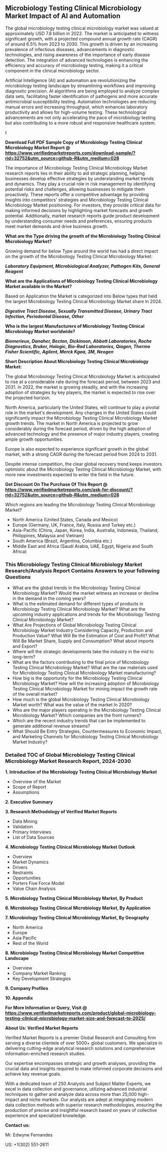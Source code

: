 <h2>Microbiology Testing Clinical Microbiology Market Impact of AI and Automation</h2><p>The global microbiology testing clinical microbiology market was valued at approximately USD 7.8 billion in 2022. The market is anticipated to witness significant growth, with a projected compound annual growth rate (CAGR) of around 6.5% from 2023 to 2030. This growth is driven by an increasing prevalence of infectious diseases, advancements in diagnostic technologies, and rising awareness of the importance of early disease detection. The integration of advanced technologies is enhancing the efficiency and accuracy of microbiology testing, making it a critical component in the clinical microbiology sector.</p><p>Artificial Intelligence (AI) and automation are revolutionizing the microbiology testing landscape by streamlining workflows and improving diagnostic precision. AI algorithms are being employed to analyze complex data sets, facilitating faster identification of pathogens and more accurate antimicrobial susceptibility testing. Automation technologies are reducing manual errors and increasing throughput, which enhances laboratory productivity and allows for high-volume testing. These technological advancements are not only accelerating the pace of microbiology testing but also contributing to a more robust and responsive healthcare system.</p>t</p><p id="" class=""><strong>Download Full PDF Sample Copy of Microbiology Testing Clinical Microbiology Market Report @ <a href="https://www.verifiedmarketreports.com/download-sample/?rid=32752&utm_source=github-R&utm_medium=028" target="_blank">https://www.verifiedmarketreports.com/download-sample/?rid=32752&utm_source=github-R&utm_medium=028</a></strong></p><p>The importance of&nbsp;Microbiology Testing Clinical Microbiology Market research reports lies in their ability to aid strategic planning, helping businesses develop effective strategies by understanding market trends and dynamics. They play a crucial role in risk management by identifying potential risks and challenges, allowing businesses to mitigate them proactively. These reports offer a competitive advantage by providing insights into competitors' strategies and Microbiology Testing Clinical Microbiology Market positioning. For investors, they provide critical data for making informed decisions by highlighting market forecasts and growth potential. Additionally, market research reports guide product development by understanding consumer needs and preferences, ensuring products meet market demands and drive business growth.</p><p><strong>What are the&nbsp;Type driving the growth of the Microbiology Testing Clinical Microbiology Market?</strong></p><p id="" class="">Growing demand for below Type around the world has had a direct impact on the growth of the Microbiology Testing Clinical Microbiology Market:</p><em><strong>Laboratory Equipment, Microbiological Analyzer, Pathogen Kits, General Reagent</strong></em></p><strong>What are the&nbsp;Applications&nbsp;of Microbiology Testing Clinical Microbiology Market available in the Market?</strong></p><p id="" class="">Based on Application the Market is categorized into Below types that held the largest Microbiology Testing Clinical Microbiology Market share In 2024.</p><em><strong>Digestive Tract Disease, Sexually Transmitted Disease, Urinary Tract Infection, Periodontal Disease, Other</strong></em></p><strong>Who is the largest Manufacturers of Microbiology Testing Clinical Microbiology Market worldwide?</strong></p><p><em><strong>Biomerieux, Danaher, Becton, Dickinson, Abbott Laboratories, Roche Diagnostics, Bruker, Hologic, Bio-Rad Laboratories, Qiagen, Thermo Fisher Scientific, Agilent, Merck Kgaa, 3M, Neogen</strong></em></p><p id="" class=""><strong>Short Description About Microbiology Testing Clinical Microbiology Market:</strong></p><p>The global Microbiology Testing Clinical Microbiology Market is anticipated to rise at a considerable rate during the forecast period, between 2023 and 2031. In 2022, the market is growing steadily, and with the increasing adoption of strategies by key players, the market is expected to rise over the projected horizon.</p><p>North America, particularly the United States, will continue to play a pivotal role in the market's development. Any changes in the United States could significantly impact the Microbiology Testing Clinical Microbiology Market growth trends. The market in North America is projected to grow considerably during the forecast period, driven by the high adoption of advanced technology and the presence of major industry players, creating ample growth opportunities.</p><p>Europe is also expected to experience significant growth in the global market, with a strong CAGR during the forecast period from 2024 to 2031.</p><p>Despite intense competition, the clear global recovery trend keeps investors optimistic about the Microbiology Testing Clinical Microbiology Market, with more new investments expected to enter the field in the future.</p><p id="" class=""><strong>Get Discount On The Purchase Of This Report @ <a href="https://www.verifiedmarketreports.com/ask-for-discount/?rid=32752&utm_source=github-R&utm_medium=028" target="_blank">https://www.verifiedmarketreports.com/ask-for-discount/?rid=32752&utm_source=github-R&utm_medium=028</a></strong></p>Which regions are leading the Microbiology Testing Clinical Microbiology Market?</p><ul><li>North America (United States, Canada and Mexico)</li><li>Europe (Germany, UK, France, Italy, Russia and Turkey etc.)</li><li>Asia-Pacific (China, Japan, Korea, India, Australia, Indonesia, Thailand, Philippines, Malaysia and Vietnam)</li><li>South America (Brazil, Argentina, Columbia etc.)</li><li>Middle East and Africa (Saudi Arabia, UAE, Egypt, Nigeria and South Africa)</li></ul><h3 id="" class="">This Microbiology Testing Clinical Microbiology Market Research/Analysis Report Contains Answers to your following Questions</h3><ul><li>What are the global trends in the Microbiology Testing Clinical Microbiology Market? Would the market witness an increase or decline in the demand in the coming years?</li><li>What is the estimated demand for different types of products in Microbiology Testing Clinical Microbiology Market? What are the upcoming industry applications and trends for the Microbiology Testing Clinical Microbiology Market?</li><li>What Are Projections of Global Microbiology Testing Clinical Microbiology Market Industry Considering Capacity, Production and Production Value? What Will Be the Estimation of Cost and Profit? What Will Be Market Share, Supply and Consumption? What about imports and Export?</li><li>Where will the strategic developments take the industry in the mid to long-term?</li><li>What are the factors contributing to the final price of Microbiology Testing Clinical Microbiology Market? What are the raw materials used for Microbiology Testing Clinical Microbiology Market manufacturing?</li><li>How big is the opportunity for the Microbiology Testing Clinical Microbiology Market? How will the increasing adoption of Microbiology Testing Clinical Microbiology Market for mining impact the growth rate of the overall market?</li><li>How much is the global Microbiology Testing Clinical Microbiology Market worth? What was the value of the market In 2020?</li><li>Who are the major players operating in the Microbiology Testing Clinical Microbiology Market? Which companies are the front runners?</li><li>Which are the recent industry trends that can be implemented to generate additional revenue streams?</li><li>What Should Be Entry Strategies, Countermeasures to Economic Impact, and Marketing Channels for Microbiology Testing Clinical Microbiology Market Industry?</li></ul><h3 id="" class="">Detailed TOC of Global Microbiology Testing Clinical Microbiology Market Research Report, 2024-2030</h3><p id="" class=""><strong>1. Introduction of the Microbiology Testing Clinical Microbiology Market</strong></p><ul><li>Overview of the Market</li><li>Scope of Report</li><li>Assumptions</li></ul><p id="" class=""><strong>2. Executive Summary</strong></p><p id="" class=""><strong>3. Research Methodology of Verified Market Reports</strong></p><ul><li>Data Mining</li><li>Validation</li><li>Primary Interviews</li><li>List of Data Sources</li></ul><p id="" class=""><strong>4. Microbiology Testing Clinical Microbiology Market Outlook</strong></p><ul><li>Overview</li><li>Market Dynamics</li><li>Drivers</li><li>Restraints</li><li>Opportunities</li><li>Porters Five Force Model</li><li>Value Chain Analysis</li></ul><p id="" class=""><strong>5. Microbiology Testing Clinical Microbiology Market, By Product</strong></p><p id="" class=""><strong>6. Microbiology Testing Clinical Microbiology Market, By Application</strong></p><p id="" class=""><strong>7. Microbiology Testing Clinical Microbiology Market, By Geography</strong></p><ul><li>North America</li><li>Europe</li><li>Asia Pacific</li><li>Rest of the World</li></ul><p id="" class=""><strong>8. Microbiology Testing Clinical Microbiology Market Competitive Landscape</strong></p><ul><li>Overview</li><li>Company Market Ranking</li><li>Key Development Strategies</li></ul><p id="" class=""><strong>9. Company Profiles</strong></p><p id="" class=""><strong>10. Appendix</strong></p><p id="" class=""><strong>For More Information or Query, Visit @ <a href="https://www.verifiedmarketreports.com/product/global-microbiology-testing-clinical-microbiology-market-size-and-forecast-to-2025/" target="_blank">https://www.verifiedmarketreports.com/product/global-microbiology-testing-clinical-microbiology-market-size-and-forecast-to-2025/</a></strong></p><p id="" class=""><strong>About Us: Verified Market Reports</strong></p><p id="" class="">Verified Market Reports is a premier Global Research and Consulting firm serving a diverse clientele of over 5000+ global customers. We specialize in delivering cutting-edge analytical research solutions and comprehensive information-enriched research studies.</p><p id="" class="">Our expertise encompasses strategic and growth analyses, providing the crucial data and insights required to make informed corporate decisions and achieve key revenue goals.</p><p id="" class="">With a dedicated team of 250 Analysts and Subject Matter Experts, we excel in data collection and governance, utilizing advanced industrial techniques to gather and analyze data across more than 25,000 high-impact and niche markets. Our analysts are adept at integrating modern data collection methods with superior research methodologies, ensuring the production of precise and insightful research based on years of collective experience and specialized knowledge.</p><p id="" class=""><strong>Contact us:</strong></p><p id="" class="">Mr. Edwyne Fernandes</p><p id="" class="">US: +1(302) 551-2611</p>